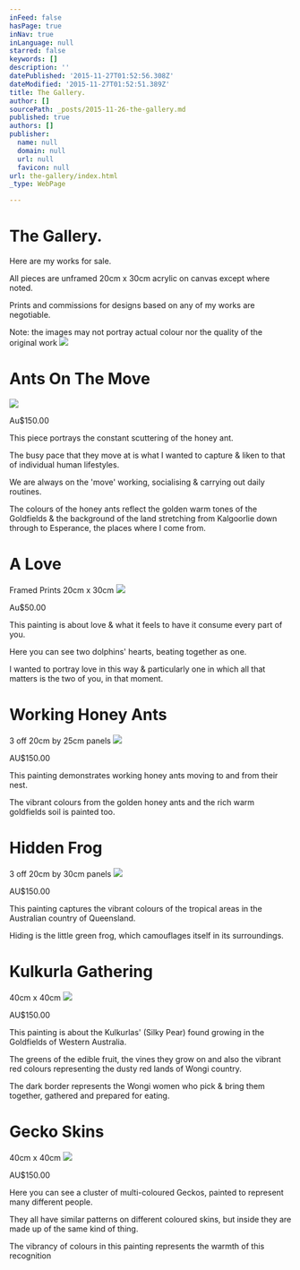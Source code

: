 ```yaml
---
inFeed: false
hasPage: true
inNav: true
inLanguage: null
starred: false
keywords: []
description: ''
datePublished: '2015-11-27T01:52:56.308Z'
dateModified: '2015-11-27T01:52:51.389Z'
title: The Gallery.
author: []
sourcePath: _posts/2015-11-26-the-gallery.md
published: true
authors: []
publisher:
  name: null
  domain: null
  url: null
  favicon: null
url: the-gallery/index.html
_type: WebPage

---
```

# The Gallery.

Here are my works for sale.

All pieces are unframed 20cm x 30cm acrylic on canvas except where noted.

Prints and commissions for designs based on any of my works are negotiable.

Note: the images may not portray actual colour nor the quality of the original work
![](https://the-grid-user-content.s3-us-west-2.amazonaws.com/aeada93e-2f55-4a47-9772-5bfef89b998e.jpg)

# Ants On The Move
![](https://the-grid-user-content.s3-us-west-2.amazonaws.com/e7c20b71-9e1c-4ec0-b396-983456dfbaa7.jpg)

Au$150.00

This piece portrays the constant scuttering of the honey ant. 

The busy pace that they move at is what I wanted to capture & liken to that of individual human lifestyles. 

We are always on the 'move' working, socialising & carrying out daily routines. 

The colours of the honey ants reflect the golden warm tones of the Goldfields & the background of the land stretching from Kalgoorlie down through to Esperance, the places where I come from.

# A Love

Framed Prints 20cm x 30cm
![](https://the-grid-user-content.s3-us-west-2.amazonaws.com/463bbef9-46ca-413a-9a7d-52ff87a7164a.jpg)

Au$50.00

This painting is about love & what it feels to have it consume every part of you.

Here you can see two dolphins' hearts, beating together as one.

I wanted to portray love in this way & particularly one in which all that matters is the two of you, in that moment.

# Working Honey Ants 

3 off 20cm by 25cm panels
![](https://the-grid-user-content.s3-us-west-2.amazonaws.com/70bd6d3d-24e0-42d2-ad5d-1fc88b83a19e.jpg)

AU$150.00 

This painting demonstrates working honey ants moving to and from their nest. 

The vibrant colours from the golden honey ants and the rich warm goldfields soil is painted too.

# Hidden Frog

3 off 20cm by 30cm panels
![](https://the-grid-user-content.s3-us-west-2.amazonaws.com/1454492d-7b27-412c-90e4-bf7c3057783e.jpg)

AU$150.00

This painting captures the vibrant colours of the tropical areas in the Australian country of Queensland. 

Hiding is the little green frog, which camouflages itself in its surroundings. 

# Kulkurla Gathering

40cm x 40cm
![](https://the-grid-user-content.s3-us-west-2.amazonaws.com/810f58e6-72ed-4fc8-af61-0c712a124c8d.jpg)

AU$150.00

This painting is about the Kulkurlas' (Silky Pear) found growing in the Goldfields of Western Australia. 

The greens of the edible fruit, the vines they grow on and also the vibrant red colours representing the dusty red lands of Wongi country.

The dark border represents the Wongi women who pick & bring them together, gathered and prepared for eating.

# Gecko Skins

40cm x 40cm
![](https://the-grid-user-content.s3-us-west-2.amazonaws.com/74a2f9e3-d8ce-44d3-b1cb-cc201abedf79.jpg)

AU$150.00

Here you can see a cluster of multi-coloured Geckos, painted to represent many different people.

They all have similar patterns on different coloured skins, but inside they are made up of the same kind of thing. 

The vibrancy of colours in this painting represents the warmth of this recognition
